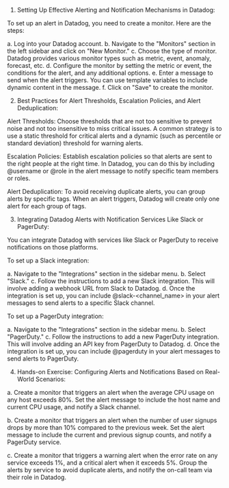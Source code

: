 1. Setting Up Effective Alerting and Notification Mechanisms in Datadog:

To set up an alert in Datadog, you need to create a monitor. Here are the steps:

a. Log into your Datadog account.
b. Navigate to the "Monitors" section in the left sidebar and click on "New Monitor."
c. Choose the type of monitor. Datadog provides various monitor types such as metric, event, anomaly, forecast, etc.
d. Configure the monitor by setting the metric or event, the conditions for the alert, and any additional options.
e. Enter a message to send when the alert triggers. You can use template variables to include dynamic content in the message.
f. Click on "Save" to create the monitor.

2. Best Practices for Alert Thresholds, Escalation Policies, and Alert Deduplication:

Alert Thresholds: Choose thresholds that are not too sensitive to prevent noise and not too insensitive to miss critical issues. A common strategy is to use a static threshold for critical alerts and a dynamic (such as percentile or standard deviation) threshold for warning alerts.

Escalation Policies: Establish escalation policies so that alerts are sent to the right people at the right time. In Datadog, you can do this by including @username or @role in the alert message to notify specific team members or roles.

Alert Deduplication: To avoid receiving duplicate alerts, you can group alerts by specific tags. When an alert triggers, Datadog will create only one alert for each group of tags.

3. Integrating Datadog Alerts with Notification Services Like Slack or PagerDuty:

You can integrate Datadog with services like Slack or PagerDuty to receive notifications on those platforms.

To set up a Slack integration:

a. Navigate to the "Integrations" section in the sidebar menu.
b. Select "Slack."
c. Follow the instructions to add a new Slack integration. This will involve adding a webhook URL from Slack to Datadog.
d. Once the integration is set up, you can include @slack-<channel_name> in your alert messages to send alerts to a specific Slack channel.

To set up a PagerDuty integration:

a. Navigate to the "Integrations" section in the sidebar menu.
b. Select "PagerDuty."
c. Follow the instructions to add a new PagerDuty integration. This will involve adding an API key from PagerDuty to Datadog.
d. Once the integration is set up, you can include @pagerduty in your alert messages to send alerts to PagerDuty.

4. Hands-on Exercise: Configuring Alerts and Notifications Based on Real-World Scenarios:

a. Create a monitor that triggers an alert when the average CPU usage on any host exceeds 80%. Set the alert message to include the host name and current CPU usage, and notify a Slack channel.

b. Create a monitor that triggers an alert when the number of user signups drops by more than 10% compared to the previous week. Set the alert message to include the current and previous signup counts, and notify a PagerDuty service.

c. Create a monitor that triggers a warning alert when the error rate on any service exceeds 1%, and a critical alert when it exceeds 5%. Group the alerts by service to avoid duplicate alerts, and notify the on-call team via their role in Datadog.